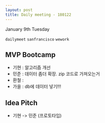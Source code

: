 ```yaml
---
layout: post
title: Daily meeting - 180122
---
```


January 9th Tuesday


`dailymeet` `sanfrancisco` `wework`

## MVP Bootcamp
  * 기현 : 알고리즘 개선
  * 민준 : 데이터 좀더 확장. zip 코드로 가져오는거
  * 환철 : 
  * 가을 : db에 데이터 넣기!!!

## Idea Pitch
  * 기현 -> 민준 (프로토타입)
